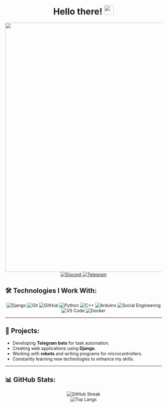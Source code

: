 <h1 align="center">
  Hello there! <img src="https://media.giphy.com/media/hvRJCLFzcasrR4ia7z/giphy.gif" width="30px"/>
</h1>  

<div id="header" align="center">
  <img src="https://media.giphy.com/media/UqxVRm1IaaIGk/giphy.gif" width="800"/>
</div>

<div id="badges" align="center">
  <a href="https://discord.com/channels/@1019643444592902144">
    <img src="https://img.shields.io/badge/Discord-blue?style=for-the-badge&logo=discord&logoColor=white" alt="Discord"/>
  </a>
  <a href="https://t.me/andhunter">
    <img src="https://img.shields.io/badge/Telegram-blue?style=for-the-badge&logo=telegram&logoColor=white" alt="Telegram"/>
  </a>
</div>

## 🛠️ Technologies I Work With:
<div align="center">
  <img src="https://img.shields.io/badge/Django-%23092E20.svg?style=for-the-badge&logo=django&logoColor=white" alt="Django"/>
  <img src="https://img.shields.io/badge/Git-F05032.svg?style=for-the-badge&logo=git&logoColor=white" alt="Git"/>
  <img src="https://img.shields.io/badge/Github-181717.svg?style=for-the-badge&logo=github&logoColor=white" alt="GitHub"/>
  <img src="https://img.shields.io/badge/Python-3776AB.svg?style=for-the-badge&logo=python&logoColor=white" alt="Python"/>
  <img src="https://img.shields.io/badge/C++-00599C.svg?style=for-the-badge&logo=cplusplus&logoColor=white" alt="C++"/>
  <img src="https://img.shields.io/badge/Arduino-00979D.svg?style=for-the-badge&logo=arduino&logoColor=white" alt="Arduino"/>
  <img src="https://img.shields.io/badge/Social%20Engineering-%234B0082.svg?style=for-the-badge&logo=hackthebox&logoColor=white" alt="Social Engineering"/>
  <img src="https://img.shields.io/badge/VS%20Code-007ACC.svg?style=for-the-badge&logo=visualstudiocode&logoColor=white" alt="VS Code"/>
  <img src="https://img.shields.io/badge/Docker-2496ED.svg?style=for-the-badge&logo=docker&logoColor=white" alt="Docker"/>
</div>

---

## 🚀 Projects:
- Developing **Telegram bots** for task automation.
- Creating web applications using **Django**.
- Working with **robots** and writing programs for microcontrollers.
- Constantly learning new technologies to enhance my skills.

---

## 📊 GitHub Stats:
<div align="center">
  <img src="http://github-readme-streak-stats.herokuapp.com?user=Andrewfuntikov&theme=dark&background=000000" alt="GitHub Streak"/>
  <br>
  <img src="https://github-readme-stats.vercel.app/api/top-langs/?username=Andrewfuntikov&layout=compact&theme=vision-friendly-dark" alt="Top Langs"/>
</div>
